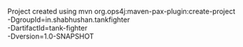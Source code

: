 Project created using 
mvn org.ops4j:maven-pax-plugin:create-project \
  -DgroupId=in.shabhushan.tankfighter \
  -DartifactId=tank-fighter \
  -Dversion=1.0-SNAPSHOT
  
  

